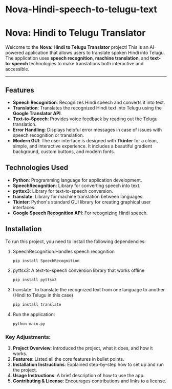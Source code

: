 # Nova-Hindi-speech-to-telugu-text

# Nova: Hindi to Telugu Translator

Welcome to the **Nova: Hindi to Telugu Translator** project! This is an AI-powered application that allows users to translate spoken Hindi into Telugu. The application uses **speech recognition**, **machine translation**, and **text-to-speech** technologies to make translations both interactive and accessible.

---

## Features

- **Speech Recognition**: Recognizes Hindi speech and converts it into text.
- **Translation**: Translates the recognized Hindi text into Telugu using the **Google Translator API**.
- **Text-to-Speech**: Provides voice feedback by reading out the Telugu translation.
- **Error Handling**: Displays helpful error messages in case of issues with speech recognition or translation.
- **Modern GUI**: The user interface is designed with **Tkinter** for a clean, simple, and interactive experience. It includes a beautiful gradient background, custom buttons, and modern fonts.

## Technologies Used

- **Python**: Programming language for application development.
- **SpeechRecognition**: Library for converting speech into text.
- **pyttsx3**: Library for text-to-speech conversion.
- **translate**: Library for machine translation between languages.
- **Tkinter**: Python's standard GUI library for creating graphical user interfaces.
- **Google Speech Recognition API**: For recognizing Hindi speech.

## Installation

To run this project, you need to install the following dependencies:

1. SpeechRecognition:Handles speech recognition
   ```bash
   pip install SpeechRecognition
2. pyttsx3: A text-to-speech conversion library that works offline
    ```bash   
   pip install pyttsx3
3. translate: To translate the recognized text from one language to another (Hindi to Telugu in this case)
   ```bash
   pip install translate
4. Run the application: 
   ```bash
   python main.py


### Key Adjustments:
1. **Project Overview**: Introduced the project, what it does, and how it works.
2. **Features**: Listed all the core features in bullet points.
3. **Installation Instructions**: Explained step-by-step how to set up and run the project.
4. **Usage Instructions**: A brief description of how to use the app.
5. **Contributing & License**: Encourages contributions and links to a license.







